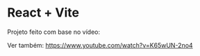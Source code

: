 # React + Vite



Projeto feito com base no vídeo:

Ver também:
https://www.youtube.com/watch?v=K65wUN-2no4